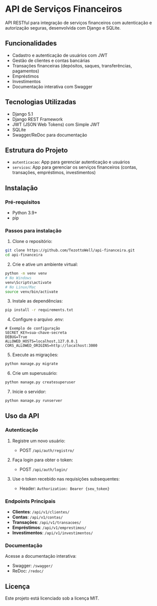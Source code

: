 # API de Serviços Financeiros

API RESTful para integração de serviços financeiros com autenticação e autorização seguras, desenvolvida com Django e SQLite.

## Funcionalidades

- Cadastro e autenticação de usuários com JWT
- Gestão de clientes e contas bancárias
- Transações financeiras (depósitos, saques, transferências, pagamentos)
- Empréstimos
- Investimentos
- Documentação interativa com Swagger

## Tecnologias Utilizadas

- Django 5.1
- Django REST Framework
- JWT (JSON Web Tokens) com Simple JWT
- SQLite
- Swagger/ReDoc para documentação

## Estrutura do Projeto

- `autenticacao`: App para gerenciar autenticação e usuários
- `servicos`: App para gerenciar os serviços financeiros (contas, transações, empréstimos, investimentos)

## Instalação

### Pré-requisitos

- Python 3.9+
- pip

### Passos para instalação

1. Clone o repositório:

```bash
git clone https://github.com/TezottoWell/api-financeira.git
cd api-financeira
```

2. Crie e ative um ambiente virtual:

```bash
python -m venv venv
# No Windows
venv\Scripts\activate
# No Linux/Mac
source venv/bin/activate
```

3. Instale as dependências:

```bash
pip install -r requirements.txt
```

4. Configure o arquivo .env:

```
# Exemplo de configuração
SECRET_KEY=sua-chave-secreta
DEBUG=True
ALLOWED_HOSTS=localhost,127.0.0.1
CORS_ALLOWED_ORIGINS=http://localhost:3000
```

5. Execute as migrações:

```bash
python manage.py migrate
```

6. Crie um superusuário:

```bash
python manage.py createsuperuser
```

7. Inicie o servidor:

```bash
python manage.py runserver
```

## Uso da API

### Autenticação

1. Registre um novo usuário:
   - POST `/api/auth/registro/`

2. Faça login para obter o token:
   - POST `/api/auth/login/`

3. Use o token recebido nas requisições subsequentes:
   - Header: `Authorization: Bearer {seu_token}`

### Endpoints Principais

- **Clientes**: `/api/v1/clientes/`
- **Contas**: `/api/v1/contas/`
- **Transações**: `/api/v1/transacoes/`
- **Empréstimos**: `/api/v1/emprestimos/`
- **Investimentos**: `/api/v1/investimentos/`

### Documentação

Acesse a documentação interativa:
- Swagger: `/swagger/`
- ReDoc: `/redoc/`

## Licença

Este projeto está licenciado sob a licença MIT. 
